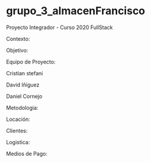 # grupo_3_almacenFrancisco
Proyecto Integrador - Curso 2020 FullStack

Contexto:



Objetivo:


Equipo de Proyecto:

Cristian stefani

David Iñiguez

Daniel Cornejo


Metodologia:



Locación:

Clientes:

Logistica: 

Medios de Pago:

